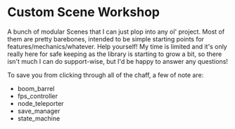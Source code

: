 # Custom Scene Workshop
 A bunch of modular Scenes that I can just plop into any ol' project. Most of them are pretty barebones, intended to be simple starting points for features/mechanics/whatever. Help yourself! My time is limited and it's only really here for safe keeping as the library is starting to grow a bit, so there isn't much I can do support-wise, but I'd be happy to answer any questions!

To save you from clicking through all of the chaff, a few of note are:

- boom_barrel
- fps_controller
- node_teleporter
- save_manager
- state_machine
